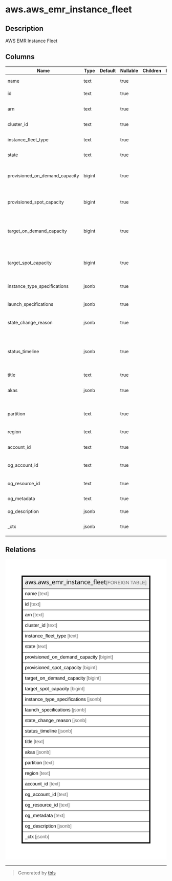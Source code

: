 # aws.aws_emr_instance_fleet

## Description

AWS EMR Instance Fleet

## Columns

| Name | Type | Default | Nullable | Children | Parents | Comment |
| ---- | ---- | ------- | -------- | -------- | ------- | ------- |
| name | text |  | true |  |  | The name of the instance fleet. |
| id | text |  | true |  |  | The identifier of the instance fleet. |
| arn | text |  | true |  |  | The Amazon Resource Name (ARN) specifying the instance fleet. |
| cluster_id | text |  | true |  |  | The unique identifier for the cluster. |
| instance_fleet_type | text |  | true |  |  | The type of the instance fleet. Valid values are MASTER, CORE or TASK. |
| state | text |  | true |  |  | The current state of the instance fleet. |
| provisioned_on_demand_capacity | bigint |  | true |  |  | The number of On-Demand units that have been provisioned for the instance fleet to fulfill TargetOnDemandCapacity. |
| provisioned_spot_capacity | bigint |  | true |  |  | The number of Spot units that have been provisioned for this instance fleet to fulfill TargetSpotCapacity. |
| target_on_demand_capacity | bigint |  | true |  |  | The target capacity of On-Demand units for the instance fleet, which determines how many On-Demand Instances to provision. |
| target_spot_capacity | bigint |  | true |  |  | The target capacity of Spot units for the instance fleet, which determines how many Spot Instances to provision. |
| instance_type_specifications | jsonb |  | true |  |  | An array of specifications for the instance types that comprise an instance fleet. |
| launch_specifications | jsonb |  | true |  |  | Describes the launch specification for an instance fleet. |
| state_change_reason | jsonb |  | true |  |  | Provides status change reason details for the instance fleet. |
| status_timeline | jsonb |  | true |  |  | Provides historical timestamps for the instance fleet, including the time of creation, the time it became ready to run jobs, and the time of termination. |
| title | text |  | true |  |  | Title of the resource. |
| akas | jsonb |  | true |  |  | Array of globally unique identifier strings (also known as) for the resource. |
| partition | text |  | true |  |  | The AWS partition in which the resource is located (aws, aws-cn, or aws-us-gov). |
| region | text |  | true |  |  | The AWS Region in which the resource is located. |
| account_id | text |  | true |  |  | The AWS Account ID in which the resource is located. |
| og_account_id | text |  | true |  |  | The Platform Account ID in which the resource is located. |
| og_resource_id | text |  | true |  |  | The unique ID of the resource in opengovernance. |
| og_metadata | text |  | true |  |  | Platform Metadata of the AWS resource. |
| og_description | jsonb |  | true |  |  | The full model description of the resource |
| _ctx | jsonb |  | true |  |  | Steampipe context in JSON form, e.g. connection_name. |

## Relations

![er](aws.aws_emr_instance_fleet.svg)

---

> Generated by [tbls](https://github.com/k1LoW/tbls)
